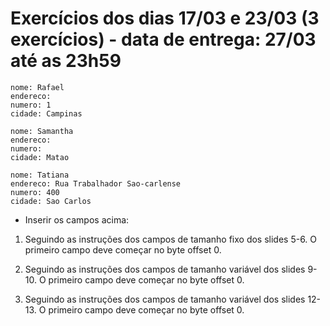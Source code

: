 # Exercícios dos dias 17/03 e 23/03 (3 exercícios) - data de entrega: 27/03 até as 23h59

```
nome: Rafael
endereco:
numero: 1
cidade: Campinas

nome: Samantha
endereco:
numero:
cidade: Matao

nome: Tatiana
endereco: Rua Trabalhador Sao-carlense
numero: 400
cidade: Sao Carlos

```

- Inserir os campos acima:

1. Seguindo as instruções dos campos de tamanho fixo dos slides 5-6. O primeiro campo deve começar no byte offset 0.

2. Seguindo as instruções dos campos de tamanho variável dos slides 9-10. O primeiro campo deve começar no byte offset 0.

3. Seguindo as instruções dos campos de tamanho variável dos slides 12-13. O primeiro campo deve começar no byte offset 0.

